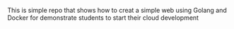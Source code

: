 This is simple repo that shows how to creat a simple web using Golang and Docker for demonstrate students to start their cloud development
